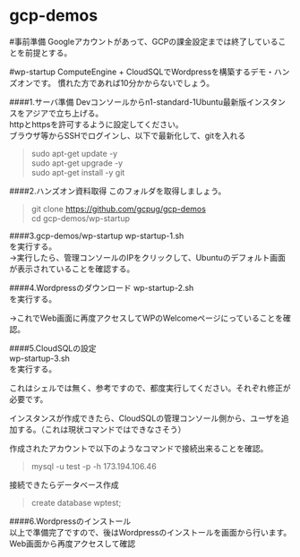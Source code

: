 # gcp-demos 
#事前準備
Googleアカウントがあって、GCPの課金設定までは終了していることを前提とする。

#wp-startup
ComputeEngine + CloudSQLでWordpressを構築するデモ・ハンズオンです。
慣れた方であれば10分かからないでしょう。

####1.サーバ準備
Devコンソールからn1-standard-1Ubuntu最新版インスタンスをアジアで立ち上げる。  
httpとhttpsを許可するように設定してください。  
ブラウザ等からSSHでログインし、以下で最新化して、gitを入れる  
>sudo apt-get update -y  
>sudo apt-get upgrade -y  
>sudo apt-get install -y git

####2.ハンズオン資料取得
このフォルダを取得しましょう。
>git clone https://github.com/gcpug/gcp-demos  
>cd gcp-demos/wp-startup  

####3.gcp-demos/wp-startup
wp-startup-1.sh  
を実行する。  
→実行したら、管理コンソールのIPをクリックして、Ubuntuのデフォルト画面が表示されていることを確認する。  

####4.Wordpressのダウンロード
wp-startup-2.sh  
を実行する。  
  
→これでWeb画面に再度アクセスしてWPのWelcomeページにっていることを確認。  

####5.CloudSQLの設定  
wp-startup-3.sh  
を実行する。  
  
これはシェルでは無く、参考ですので、都度実行してください。それぞれ修正が必要です。  

インスタンスが作成できたら、CloudSQLの管理コンソール側から、ユーザを追加する。（これは現状コマンドではできなさそう）  
  
作成されたアカウントで以下のようなコマンドで接続出来ることを確認。  
>mysql -u test -p -h 173.194.106.46  

接続できたらデータベース作成  
>create database wptest;  

####6.Wordpressのインストール  
以上で準備完了ですので、後はWordpressのインストールを画面から行います。  
Web画面から再度アクセスして確認  
